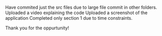 Have commited just the src files due to large file commit in other folders.
Uploaded a video explaining the code
Uploaded a screenshot of the application
Completed only section 1 due to time constraints.

Thank you for the oppurtunity!
